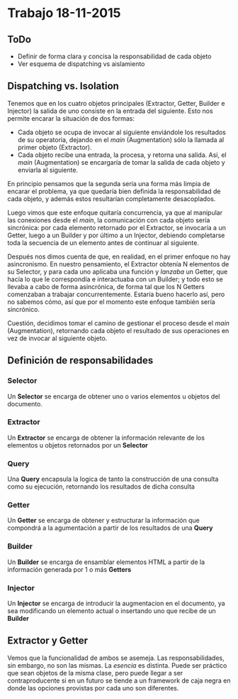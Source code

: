 # Trabajo 18-11-2015

## ToDo

* Definir de forma clara y concisa la responsabilidad de cada objeto
* Ver esquema de dispatching vs aislamiento

## Dispatching vs. Isolation

Tenemos que en los cuatro objetos principales (Extractor, Getter, Builder e Injector) la salida de uno consiste en la entrada del siguiente. Esto nos permite encarar la situación de dos formas:

* Cada objeto se ocupa de invocar al siguiente enviándole los resultados de su operatoria, dejando en el *main* (Augmentation) sólo la llamada al primer objeto (Extractor).
* Cada objeto recibe una entrada, la procesa, y retorna una salida. Así, el *main* (Augmentation) se encargaría de tomar la salida de cada objeto y enviarla al siguiente.

En principio pensamos que la segunda sería una forma más limpia de encarar el problema, ya que quedaría bien definida la responsabilidad de cada objeto, y además estos resultarían completamente desacoplados.

Luego vimos que este enfoque quitaría concurrencia, ya que al manipular las conexiones desde el *main*, la comunicación con cada objeto sería sincrónica: por cada elemento retornado por el Extractor, se invocaría a un Getter, luego a un Builder y por último a un Injector, debiendo completarse toda la secuencia de un elemento antes de continuar al siguiente.

Después nos dimos cuenta de que, en realidad, en el primer enfoque no hay asincronismo. En nuestro pensamiento, el Extractor obtenía N elementos de su Selector, y para cada uno aplicaba una función y *lanzaba* un Getter, que hacía lo que le correspondía e interactuaba con un Builder; y todo esto se llevaba a cabo de forma asincrónica, de forma tal que los N Getters comenzaban a trabajar concurrentemente. Estaría bueno hacerlo así, pero no sabemos cómo, así que por el momento este enfoque también sería sincrónico.

Cuestión, decidimos tomar el camino de gestionar el proceso desde el *main* (Augmentation), retornando cada objeto el resultado de sus operaciones en vez de invocar al siguiente objeto.

## Definición de responsabilidades

### Selector
Un **Selector** se encarga de obtener uno o varios elementos u objetos del documento.

### Extractor
Un **Extractor** se encarga de obtener la información relevante de los elementos u objetos retornados por un **Selector**

### Query
Una **Query** encapsula la logica de tanto la construcción de una consulta como su ejecución, retornando los resultados de dicha consulta

### Getter
Un **Getter** se encarga de obtener y estructurar la información que compondrá a la agumentación a partir de los resultados de una **Query**

### Builder
Un **Builder** se encarga de ensamblar elementos HTML a partir de la información generada por 1 o más **Getters**

### Injector
Un **Injector** se encarga de introducir la augmentacion en el documento, ya sea modificando un elemento actual o insertando uno que recibe de un **Builder**

## Extractor y Getter
Vemos que la funcionalidad de ambos se asemeja. Las responsabilidades, sin embargo, no son las mismas. La *esencia* es distinta. Puede ser práctico que sean objetos de la misma clase, pero puede llegar a ser contraproducente si en un futuro se tiende a un framework de caja negra en donde las opciones provistas por cada uno son diferentes.